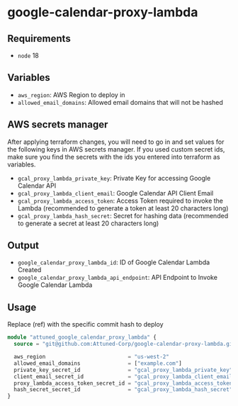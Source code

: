 # google-calendar-proxy-lambda

## Requirements
- `node` 18

## Variables
- `aws_region`: AWS Region to deploy in
- `allowed_email_domains`: Allowed email domains that will not be hashed

## AWS secrets manager
After applying terraform changes, you will need to go in and set values for the following keys in AWS secrets manager. If you used custom secret ids, make sure you find the secrets with the ids you entered into terraform as variables.
- `gcal_proxy_lambda_private_key`: Private Key for accessing Google Calendar API
- `gcal_proxy_lambda_client_email`: Google Calendar API Client Email
- `gcal_proxy_lambda_access_token`: Access Token required to invoke the Lambda (recommended to generate a token at least 20 characters long)
- `gcal_proxy_lambda_hash_secret`: Secret for hashing data (recommended to generate a secret at least 20 characters long)

## Output
- `google_calendar_proxy_lambda_id`: ID of Google Calendar Lambda Created
- `google_calendar_proxy_lambda_api_endpoint`: API Endpoint to Invoke Google Calendar Lambda

## Usage
Replace (ref) with the specific commit hash to deploy

```terraform
module "attuned_google_calendar_proxy_lambda" {
  source = "git@github.com:Attuned-Corp/google-calendar-proxy-lambda.git?ref=(ref)"

  aws_region                          = "us-west-2"
  allowed_email_domains               = ["example.com"]
  private_key_secret_id               = "gcal_proxy_lambda_private_key"
  client_email_secret_id              = "gcal_proxy_lambda_client_email"
  proxy_lambda_access_token_secret_id = "gcal_proxy_lambda_access_token"
  hash_secret_secret_id               = "gcal_proxy_lambda_hash_secret"
}
```

